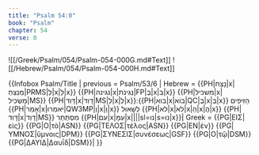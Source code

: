 ```yaml
---
title: "Psalm 54:0"
book: "Psalm"
chapter: 54
verse: 0
---
```

![[/Greek/Psalm/054/Psalm-054-000G.md#Text]]
![[/Hebrew/Psalm/054/Psalm-054-000H.md#Text]]

{{Infobox Psalm/Title |
  previous = Psalm/53/6 |
  Hebrew = {{PH|נָצַח|x|מְנַצֵּחַ|PRMS|לְ|x|לַ|x}} {{PH|נגינה|x|נְגִינֹת|FP|בְּ|x|בִּ|x}} {{PH|משכיל|x|מַשְׂכִּיל|MS}} {{PH|דָּוִד|x|דָוִד|MS|לְ|x|לְ|x}}׃ {{PH|בוא|x|בוֹא|QC|בְּ|x|בְּ|x}}
הַזִּיפִים
{{PH|אָמַר|x|יֹּאמְרוּ|QW3MP|וְ|x|וַ|x}}
לְשָׁאוּל
{{PH|לא|x|לֹא|x|הַ|x|הֲ|x}} {{PH|דָּוִד|x|דָוִד|MS}}
מִסְתַּתֵּר
{{PH|עִם|x|עִמָּ|x||||sl=נו|s=נוּ|x}}׃|
  Greek = {{PG|ΕΙΣ|εἰς}} {{PG|Ο|τὸ|ASN}} {{PG|ΤΕΛΟΣ|τέλος|ASN}} {{PG|ΕΝ|ἐν}} {{PG|ΥΜΝΟΣ|ὕμνοις|DPM}} {{PG|ΣΥΝΕΣΙΣ|συνέσεως|GSF}} {{PG|Ο|τῷ|DSM}} {{PG|ΔΑΥΙΔ|Δαυΐδ|DSM}}|
}}
